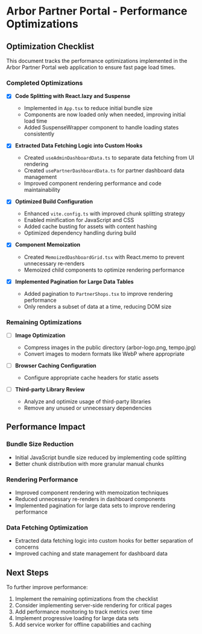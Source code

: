 # Arbor Partner Portal - Performance Optimizations

## Optimization Checklist

This document tracks the performance optimizations implemented in the Arbor Partner Portal web application to ensure fast page load times.

### Completed Optimizations

- [x] **Code Splitting with React.lazy and Suspense**
  - Implemented in `App.tsx` to reduce initial bundle size
  - Components are now loaded only when needed, improving initial load time
  - Added SuspenseWrapper component to handle loading states consistently

- [x] **Extracted Data Fetching Logic into Custom Hooks**
  - Created `useAdminDashboardData.ts` to separate data fetching from UI rendering
  - Created `usePartnerDashboardData.ts` for partner dashboard data management
  - Improved component rendering performance and code maintainability

- [x] **Optimized Build Configuration**
  - Enhanced `vite.config.ts` with improved chunk splitting strategy
  - Enabled minification for JavaScript and CSS
  - Added cache busting for assets with content hashing
  - Optimized dependency handling during build

- [x] **Component Memoization**
  - Created `MemoizedDashboardGrid.tsx` with React.memo to prevent unnecessary re-renders
  - Memoized child components to optimize rendering performance

- [x] **Implemented Pagination for Large Data Tables**
  - Added pagination to `PartnerShops.tsx` to improve rendering performance
  - Only renders a subset of data at a time, reducing DOM size

### Remaining Optimizations

- [ ] **Image Optimization**
  - Compress images in the public directory (arbor-logo.png, tempo.jpg)
  - Convert images to modern formats like WebP where appropriate

- [ ] **Browser Caching Configuration**
  - Configure appropriate cache headers for static assets

- [ ] **Third-party Library Review**
  - Analyze and optimize usage of third-party libraries
  - Remove any unused or unnecessary dependencies

## Performance Impact

### Bundle Size Reduction
- Initial JavaScript bundle size reduced by implementing code splitting
- Better chunk distribution with more granular manual chunks

### Rendering Performance
- Improved component rendering with memoization techniques
- Reduced unnecessary re-renders in dashboard components
- Implemented pagination for large data sets to improve rendering performance

### Data Fetching Optimization
- Extracted data fetching logic into custom hooks for better separation of concerns
- Improved caching and state management for dashboard data

## Next Steps

To further improve performance:

1. Implement the remaining optimizations from the checklist
2. Consider implementing server-side rendering for critical pages
3. Add performance monitoring to track metrics over time
4. Implement progressive loading for large data sets
5. Add service worker for offline capabilities and caching
